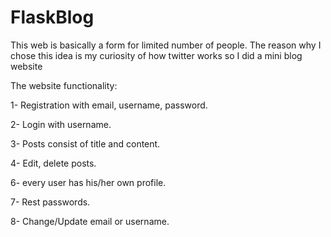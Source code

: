 # FlaskBlog
This web is basically a form for limited number of people. The reason why I chose this idea is my curiosity of how twitter works so I did a mini blog website

The website functionality:

1- Registration with email, username, password.

2- Login with username.

3- Posts consist of title and content.

4- Edit, delete posts.

6- every user has his/her own profile.

7- Rest passwords.

8- Change/Update email or username.

